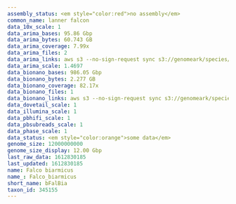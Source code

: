 ```yaml
---
assembly_status: <em style="color:red">no assembly</em>
common_name: lanner falcon
data_10x_scale: 1
data_arima_bases: 95.86 Gbp
data_arima_bytes: 60.743 GB
data_arima_coverage: 7.99x
data_arima_files: 2
data_arima_links: aws s3 --no-sign-request sync s3://genomeark/species/Falco_biarmicus/bFalBia1/genomic_data/arima/ .<br>
data_arima_scale: 1.4697
data_bionano_bases: 986.05 Gbp
data_bionano_bytes: 2.277 GB
data_bionano_coverage: 82.17x
data_bionano_files: 1
data_bionano_links: aws s3 --no-sign-request sync s3://genomeark/species/Falco_biarmicus/bFalBia1/genomic_data/bionano/ .<br>
data_dovetail_scale: 1
data_illumina_scale: 1
data_pbhifi_scale: 1
data_pbsubreads_scale: 1
data_phase_scale: 1
data_status: <em style="color:orange">some data</em>
genome_size: 12000000000
genome_size_display: 12.00 Gbp
last_raw_data: 1612830185
last_updated: 1612830185
name: Falco biarmicus
name_: Falco_biarmicus
short_name: bFalBia
taxon_id: 345155
---
```

